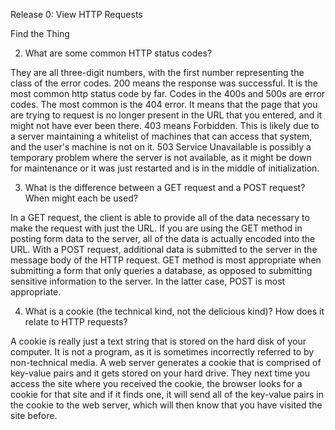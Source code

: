 Release 0: View HTTP Requests

Find the Thing

2. What are some common HTTP status codes?

They are all three-digit numbers, with the first number representing the class of the error codes.
200 means the response was successful. It is the most common http status code by far. 
Codes in the 400s and 500s are error codes. The most common is the 404 error. It means that the page that you are trying to request is no longer present in the URL that you entered, and it might not have ever been there.
403 means Forbidden. This is likely due to a server maintaining a whitelist of machines that can access that system, and the user's machine is not on it. 503 Service Unavailable is possibly a temporary problem where the server is not available, as it might be down for maintenance or it was just restarted and is in the middle of
initialization.

3. What is the difference between a GET request and a POST request? When might each be used?

In a GET request, the client is able to provide all of the data necessary to make the request with just the URL. If you are using the GET method in posting form data to the server, all of the data is actually encoded into the 
URL. With a POST request, additional data is submitted to the server in the message body of the HTTP request. GET method is most appropriate when submitting a form that only queries a database, as opposed to submitting sensitive information to the server. In the latter case, POST is most 
appropriate.

4. What is a cookie (the technical kind, not the delicious kind)? How does it relate to HTTP requests?

A cookie is really just a text string that is stored on the hard disk of your computer. It is not a program,
as it is sometimes incorrectly referred to by non-technical media. A web server generates a cookie that is comprised of key-value pairs and it gets stored on your hard drive. They next time you access the site where you
received the cookie, the browser looks for a cookie for that site and if it finds one, it will send all of the
key-value pairs in the cookie to the web server, which will then know that you have visited the site before.


